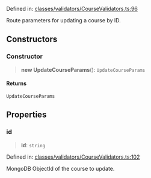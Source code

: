 Defined in: [classes/validators/CourseValidators.ts:96](https://github.com/continuousactivelearning/vibe/blob/93348bcba2a36924136fc58524ad1ed4cb960f87/backend/src/modules/courses/classes/validators/CourseValidators.ts#L96)

Route parameters for updating a course by ID.

## Constructors

### Constructor

> **new UpdateCourseParams**(): `UpdateCourseParams`

#### Returns

`UpdateCourseParams`

## Properties

### id

> **id**: `string`

Defined in: [classes/validators/CourseValidators.ts:102](https://github.com/continuousactivelearning/vibe/blob/93348bcba2a36924136fc58524ad1ed4cb960f87/backend/src/modules/courses/classes/validators/CourseValidators.ts#L102)

MongoDB ObjectId of the course to update.
